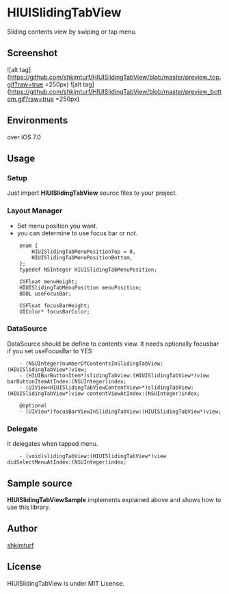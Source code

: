 # HIUISlidingTabView

Sliding contents view by swiping or tap menu.

## Screenshot

![alt tag](https://github.com/shkimturf/HIUISlidingTabView/blob/master/preview_top.gif?raw=true =250px)
![alt tag](https://github.com/shkimturf/HIUISlidingTabView/blob/master/preview_bottom.gif?raw=true =250px)

## Environments

over iOS 7.0

## Usage

### Setup

Just import **HIUISlidingTabView** source files to your project.

### Layout Manager

* Set menu position you want.
* you can determine to use focus bar or not.

``` objc
    enum {
        HIUISlidingTabMenuPositionTop = 0,
        HIUISlidingTabMenuPositionBottom,
    };
    typedef NSInteger HIUISlidingTabMenuPosition;

    CGFloat menuHeight;
    HIUISlidingTabMenuPosition menuPosition;
    BOOL useFocusBar;
    
    CGFloat focusBarHeight;
    UIColor* focusBarColor;
```

### DataSource

DataSource should be define to contents view.
It needs optionally focusbar if you set useFocusBar to YES

``` objc
    - (NSUInteger)numberOfContentsInSlidingTabView:(HIUISlidingTabView*)view;
    - (HIUIBarButtonItem*)slidingTabView:(HIUISlidingTabView*)view barButtonItemAtIndex:(NSUInteger)index;
    - (UIView<HIUISlidingTabViewContentView>*)slidingTabView:(HIUISlidingTabView*)view contentViewAtIndex:(NSUInteger)index;

    @optional
    - (UIView*)focusBarViewInSlidingTabView:(HIUISlidingTabView*)view;
```

### Delegate

It delegates when tapped menu.

``` objc
    - (void)slidingTabView:(HIUISlidingTabView*)view didSelectMenuAtIndex:(NSUInteger)index;
```

## Sample source

**HIUISlidingTabViewSample** implements explained above and shows how to use this library.

## Author

[shkimturf](https://github.com/shkimturf)

## License

HIUISlidingTabView is under MIT License.